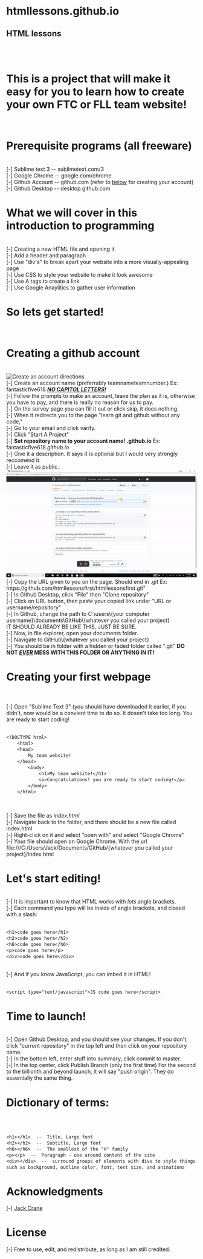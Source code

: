 # htmllessons.github.io
## HTML lessons


<br>
<br>
<h1>This is a project that will make it easy for you to learn how to create your own FTC or FLL team website!</h1>
<br>
<h1>Prerequisite programs (all freeware)</h1>
<br>[-] Sublime text 3  --  sublimetext.com/3
<br>[-] Google Chrome  --  google.com/chrome
<br>[-] Github Account  --  github.com (refer to <a href="https://github.com/htmllessons/htmllessons.github.io#creating-a-github-account">below</a> for creating your account)
<br>[-] Github Desktop  --  desktop.github.com
<br>
<h1>What we will cover in this introduction to programming</h1>
<br>[-] Creating a new HTML file and opening it
<br>[-] Add a header and paragraph
<br>[-] Use "div's" to break apart your website into a more visually-appealing page
<br>[-] Use CSS to style your website to make it look awesome
<br>[-] Use A tags to create a link
<br>[-] Use Google Anaylitics to gather user information
<br>
<h1>So lets get started!</h1>
<br>
<h1>Creating a github account</h1>
<br><img src="https://lh3.googleusercontent.com/I5QmIEx76lSpyHNwMNJeG3AlUV8Ek7-A6DEEMWl96vkJEPYmQ9MiRjthcN0UKo4BaGj0XLWwq7SpKdR1HBFxVJPNj5n9z9ZAqfJaex4wqatoMTWvTE6owfQIVukbrCuR62FvLOLKR55V285ptQKOXqSA3Tq8QNxAT2YokenhjrsVQWthEpFCa9wz4sc-8QIYDujWXv2D8ZjgO_hguq5nNW6xzAGbkBWUr561B1sWzUVXMcw1Rv6E2BPvRL-ZlQrAX1E8WFv8HoY5j8W24wnJSpCzRhDmoDH6I0vSAJtJKVdC4N_lE4DWOpaeq4Vi1N-sCZvKryToFAkmzngX8NfCS8ZDtXyctOq2gketp-RnPywQBO3uoNaG90c2_2tI3VifvrQiz62i74LiBMO5ET8gosIOuNSeyLwA8QQkIREji408iG2DA09pBMK9JdjIKhg8NxTevC31jV4pNgf0-YPdvT9RgPe-3x_JAdFzRbnBXAhA7IpzvMAU49tB8qpxvJvBJyIFQReGFNioac-xSXTvRkJi97HJnKvHz4NkOz5rjEby3fw22NRi-apG5BdyXHq2=w1920-h925" alt="Create an account directions">
<br>[-] Create an account name (preferrably teamnameteamnumber.) Ex: fantasticfive618 <b><u><i>NO CAPITOL LETTERS!</i></u></b>
<br>[-] Follow the prompts to make an account, leave the plan as it is, otherwise you have to pay, and there is really no reason for us to pay.
<br>[-] On the survey page you can fill it out or click skip, it does nothing.
<br>[-] When it redirects you to the page "learn git and github without any code,"
<br>[-] Go to your email and click varify.
<br>[-] Click "Start A Project"
<br>[-] <b>Set repository name to your account name! .github.io</b> Ex: fantasticfive618<i>.github.io</i>
<br>[-] Give it a description. It says it is optional but I would very strongly reccomend it.
<br>[-] Leave it as public.
<br><img src="clone.gif" alt="Open a repo directions">
<br>[-] Copy the URL given to you on the page. Should end in .git Ex: https:<i>/</i>/github.com/htmllessonsfirst/htmllessonsfirst.git"
<br>[-] In Github Desktop, click "File" then "Clone repository"
<br>[-] Click on URL button, then paste your copied link under "URL or username/repository"
<br>[-] In Github, change the path to C:\users\{your computer username}\documents\GitHub\{whatever you called your project} <br>IT SHOULD ALREADY BE LIKE THIS, JUST BE SURE.
<br>[-] Now, in file explorer, open your documents folder.
<br>[-] Navigate to GitHub\{whatever you called your project}
<br>[-] You should be in folder with a hidden or faded folder called ".git" <b>DO NOT <i><u>EVER</u></i> MESS WITH THIS FOLDER OR ANYTHING IN IT!</b>
<br>
<h1>Creating your first webpage</h1>
<br>
<br>[-] Open "Sublime Text 3" (you should have downloaded it earlier, if you didn't, now would be a convient time to do so. It dosen't take too long. You are ready to start coding!<br>
<pre>
	<code>
&lt;!DOCTYPE html&gt;
	&lt;html&gt;
	&lt;head&gt;
		My team website!
	&lt;/head&gt;
		&lt;body&gt;
			&lt;h1&gt;My team website!&lt;/h1&gt;
			&lt;p&gt;Congratulations! you are ready to start coding!&lt;/p&gt;
		&lt;/body&gt;
	&lt;/html&gt;
	</code>
</pre>
<br>[-] Save the file as <i>index.html</i>
<br>[-] Navigate back to the folder, and there should be a new file called index.html
<br>[-] Right-click on it and select "open with" and select "Google Chrome"
<br>[-] Your file should open on Google Chrome. With the url file:///C:/Users/Jack/Documents/GitHub/{whatever you called your project}/index.html
<br>
<h1>Let's start editing!</h1>
<br>[-] It is important to know that HTML works with <i>lots</i> angle brackets.
<br>[-] Each command you type will be inside of angle brackets, and closed with a slash:
<pre><code>
&lt;h1&gt;code goes here&lt;/h1&gt;
&lt;h2&gt;code goes here&lt;/h2&gt;
&lt;h6&gt;code goes here&lt;/h6&gt;
&lt;p&gt;code goes here&lt;/p&gt;
&lt;div&gt;code goes here&lt;/div&gt;
</code></pre>
<br>[-] And if you know JavaScript, you can imbed it in HTML!
<pre><code>
&lt;script type="text/javascript"&gt;JS code goes here&lt;/script&gt;
</code></pre>
<h1>Time to launch!</h1>
<br>[-] Open Github Desktop, and you should see your changes. If you don't, click "current repository" in the top left and then click on your repository name.
<br>[-] In the bottom left, enter stuff into summary, click commit to master. 
<br>[-] In the top center, click Publish Branch (only the first time) For the second to the billionth and beyond launch, it will say "push origin". They do essentially the same thing.
<h1>Dictionary of terms:</h1><br>
<pre><code>
&lt;h1&gt;&lt;/h1&gt;  --  Title, Large font
&lt;h2&gt;&lt;/h2&gt;  --  Subtitle, Large font
&lt;h6&gt;&lt;/h6&gt;  --  The smallest of the "H" family
&lt;p&gt;&lt;/p&gt;  --  Paragraph - use around content of the site
&lt;div&gt;&lt;/div&gt;  --  surround groups of elements with divs to style things such as background, outline color, font, text size, and animations
</code></pre>
<h1>Acknowledgments</h1>
[-] <a href="mailto: 3jbc22@gmail.com">Jack Crane</a>
<h1>License</h1>
[-] Free to use, edit, and redistribute, as long as I am still credited.
